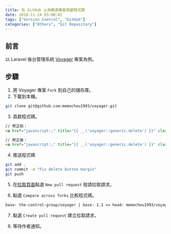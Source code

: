 ```yaml
---
title: 在 GitHub 上為開源專案貢獻程式碼
date: 2018-11-24 03:00:01
tags: ["Version Control", "GitHub"]
categories: ["Others", "Git Repository"]
---
```


## 前言

以 Laravel 後台管理系統 [Voyager](https://github.com/the-control-group/voyager) 專案為例。

## 步驟

1. 將 Voyager 專案 `Fork` 到自己的儲存庫。
2. 下載到本機。

```bash
git clone git@github.com:memochou1993/voyager.git
```

3. 貢獻程式碼。

```html
// 修正前：
<a href="javascript:;" title="{{ __('voyager::generic.delete') }}" class="btn btn-danger delete" data-id="{{ $dataTypeContent->getKey() }}" id="delete-{{ $dataTypeContent->getKey() }}">
```

```html
// 修正後：
<a href="javascript:;" title="{{ __('voyager::generic.delete') }}" class="btn btn-danger" data-id="{{ $dataTypeContent->getKey() }}" id="delete-{{ $dataTypeContent->getKey() }}">
```

4. 推送程式碼

```bash
git add .
git commit -m "Fix delete button margin"
git push
```

5. 在[拉取頁面](https://github.com/the-control-group/voyager/pulls)點選 `New pull request` 發請拉取請求。

6. 點選 `Compare across forks` 比較程式碼。

```txt
base: the-control-group/voyager | base: 1.1 <= head: memochou1993/voyager | compare: 1.1
```

7. 點選 `Create pull request` 建立拉取請求。

8. 等待作者通知。
